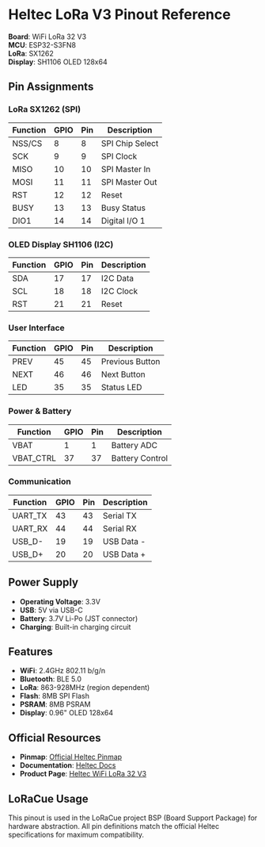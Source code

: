 # Heltec LoRa V3 Pinout Reference

**Board**: WiFi LoRa 32 V3  
**MCU**: ESP32-S3FN8  
**LoRa**: SX1262  
**Display**: SH1106 OLED 128x64  

## Pin Assignments

### LoRa SX1262 (SPI)
| Function | GPIO | Pin | Description |
|----------|------|-----|-------------|
| NSS/CS   | 8    | 8   | SPI Chip Select |
| SCK      | 9    | 9   | SPI Clock |
| MISO     | 10   | 10  | SPI Master In |
| MOSI     | 11   | 11  | SPI Master Out |
| RST      | 12   | 12  | Reset |
| BUSY     | 13   | 13  | Busy Status |
| DIO1     | 14   | 14  | Digital I/O 1 |

### OLED Display SH1106 (I2C)
| Function | GPIO | Pin | Description |
|----------|------|-----|-------------|
| SDA      | 17   | 17  | I2C Data |
| SCL      | 18   | 18  | I2C Clock |
| RST      | 21   | 21  | Reset |

### User Interface
| Function | GPIO | Pin | Description |
|----------|------|-----|-------------|
| PREV     | 45   | 45  | Previous Button |
| NEXT     | 46   | 46  | Next Button |
| LED      | 35   | 35  | Status LED |

### Power & Battery
| Function | GPIO | Pin | Description |
|----------|------|-----|-------------|
| VBAT     | 1    | 1   | Battery ADC |
| VBAT_CTRL| 37   | 37  | Battery Control |

### Communication
| Function | GPIO | Pin | Description |
|----------|------|-----|-------------|
| UART_TX  | 43   | 43  | Serial TX |
| UART_RX  | 44   | 44  | Serial RX |
| USB_D-   | 19   | 19  | USB Data - |
| USB_D+   | 20   | 20  | USB Data + |

## Power Supply
- **Operating Voltage**: 3.3V
- **USB**: 5V via USB-C
- **Battery**: 3.7V Li-Po (JST connector)
- **Charging**: Built-in charging circuit

## Features
- **WiFi**: 2.4GHz 802.11 b/g/n
- **Bluetooth**: BLE 5.0
- **LoRa**: 863-928MHz (region dependent)
- **Flash**: 8MB SPI Flash
- **PSRAM**: 8MB PSRAM
- **Display**: 0.96" OLED 128x64

## Official Resources
- **Pinmap**: [Official Heltec Pinmap](https://resource.heltec.cn/download/WiFi_LoRa_32_V3/Wi-Fi_LoRa32_V3.2_Pinmap.png)
- **Documentation**: [Heltec Docs](https://docs.heltec.org/en/node/esp32/wifi_lora_32/index.html)
- **Product Page**: [Heltec WiFi LoRa 32 V3](https://heltec.org/project/wifi-lora-32-v3/)

## LoRaCue Usage
This pinout is used in the LoRaCue project BSP (Board Support Package) for hardware abstraction. All pin definitions match the official Heltec specifications for maximum compatibility.
